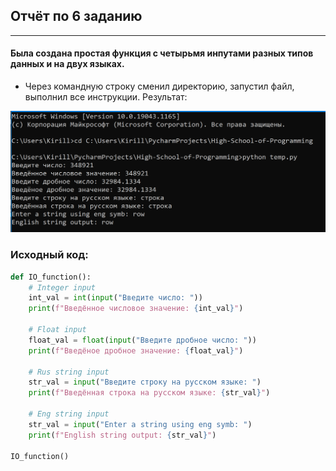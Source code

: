 ## Отчёт по 6 заданию
___

#### Была создана простая функция с четырьмя инпутами разных типов данных и на двух языках.

* Через командную строку сменил директорию, запустил файл, выполнил все инструкции. Результат:

![Результат работы программы](https://github.com/cyrilliusg/High-School-of-Programming/blob/main/images/screenshots/lesson_6.PNG)


### Исходный код:
```python
def IO_function():
    # Integer input
    int_val = int(input("Введите число: "))
    print(f"Введённое числовое значение: {int_val}")

    # Float input
    float_val = float(input("Введите дробное число: "))
    print(f"Введёное дробное значение: {float_val}")

    # Rus string input
    str_val = input("Введите строку на русском языке: ")
    print(f"Введённая строка на русском языке: {str_val}")

    # Eng string input
    str_val = input("Enter a string using eng symb: ")
    print(f"English string output: {str_val}")

IO_function()




```




